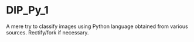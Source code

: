 # DIP_Py_1
A mere try to classify images using Python language obtained from various sources. Rectify/fork if necessary. 
